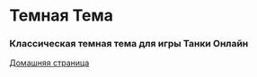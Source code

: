 # Темная Тема

<h3>Классическая темная тема для игры Танки Онлайн</h3>

[Домашняя страница](https://tankidarktheme.github.io/)
